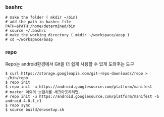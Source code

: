 ### bashrc 
```
# make the folder ( mkdir ~/bin)
# add the path in bashrc file
PATH=$PATH:/home/determined/bin
# source ~/.bashrc
# make the working directory ( mkdir ~/workspace/aosp )
# cd ~/workspace/aosp
```

### repo 
Repo는 android환경에서 Git을 더 쉽게 사용할 수 있게 도와주는 도구 
```
$ curl https://storage.googleapis.com/git-repo-downloads/repo > ~/bin/repo
$ repo init
$ repo init -u https://android.googlesource.com/platform/manifest
# master 이외의 브랜치를 체크아웃하려면.. 
# repo init -u https://android.googlesource.com/platform/manifest -b android-4.0.1_r1
$ repo sync
$ source build/envsetup.sh
```

##  
```
```
